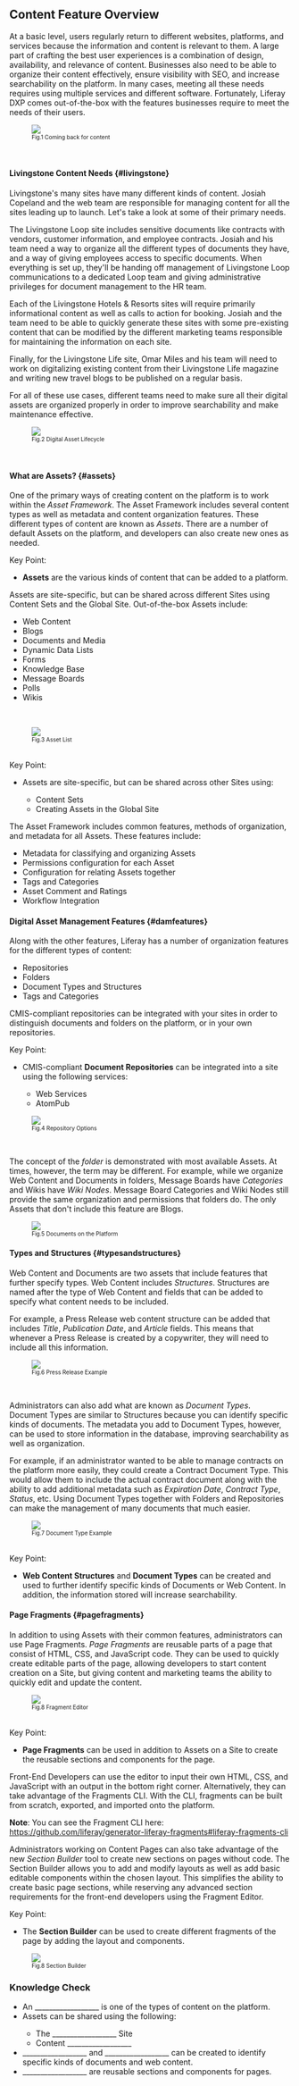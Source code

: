 ## Content Feature Overview

At a basic level, users regularly return to different websites, platforms, and services because the information and content is relevant to them. A large part of crafting the best user experiences is a combination of design, availability, and relevance of content. Businesses also need to be able to organize their content effectively, ensure visibility with SEO, and increase searchability on the platform. In many cases, meeting all these needs requires using multiple services and different software. Fortunately, Liferay DXP comes out-of-the-box with the features businesses require to meet the needs of their users.

<figure>
	<img src="../images/coming-back-for-content.png" style="max-height: 35%" />
	<figcaption style="font-size: x-small">Fig.1 Coming back for content</figcaption>
</figure>

<br />

#### Livingstone Content Needs {#livingstone}

Livingstone's many sites have many different kinds of content. Josiah Copeland and the web team are responsible for managing content for all the sites leading up to launch. Let's take a look at some of their primary needs.

The Livingstone Loop site includes sensitive documents like contracts with vendors, customer information, and employee contracts. Josiah and his team need a way to organize all the different types of documents they have, and a way of giving employees access to specific documents. When everything is set up, they'll be handing off management of Livingstone Loop communications to a dedicated Loop team and giving administrative privileges for document management to the HR team.

Each of the Livingstone Hotels & Resorts sites will require primarily informational content as well as calls to action for booking. Josiah and the team need to be able to quickly generate these sites with some pre-existing content that can be modified by the different marketing teams responsible for maintaining the information on each site. 

Finally, for the Livingstone Life site, Omar Miles and his team will need to work on digitalizing existing content from their Livingstone Life magazine and writing new travel blogs to be published on a regular basis. 

For all of these use cases, different teams need to make sure all their digital assets are organized properly in order to improve searchability and make maintenance effective. 

<figure>
	<img src="../images/digital-asset-lifecycle.png" style="max-height: 40%" />
	<figcaption style="font-size: x-small">Fig.2 Digital Asset Lifecycle</figcaption>
</figure>

<br />

#### What are Assets? {#assets}

One of the primary ways of creating content on the platform is to work within the _Asset Framework_. The Asset Framework includes several content types as well as metadata and content organization features. These different types of content are known as _Assets_. There are a number of default Assets on the platform, and developers can also create new ones as needed.

<div class="key-point">
Key Point: <br/>
<ul>
	<li><b>Assets</b> are the various kinds of content that can be added to a platform.</li>
</ul>
</div>

Assets are site-specific, but can be shared across different Sites using Content Sets and the Global Site. Out-of-the-box Assets include:
* Web Content  
* Blogs  
* Documents and Media  
* Dynamic Data Lists  
* Forms  
* Knowledge Base
* Message Boards  
* Polls
* Wikis  

<br />

<figure>
	<img src="../images/asset-in-site-admin.png" style="max-height: 40%" />
	<figcaption style="font-size: x-small">Fig.3 Asset List</figcaption>
</figure>

<br />

<div class="key-point">
Key Point: <br/>
<ul>
	<li>Assets are site-specific, but can be shared across other Sites using:</li>
	<ul>
		<li>Content Sets</li>
		<li>Creating Assets in the Global Site</li>
	</ul>
</ul>
</div>

The Asset Framework includes common features, methods of organization, and metadata for all Assets. These features include:
* Metadata for classifying and organizing Assets  
* Permissions configuration for each Asset  
* Configuration for relating Assets together
* Tags and Categories 
* Asset Comment and Ratings
* Workflow Integration

#### Digital Asset Management Features {#damfeatures}

Along with the other features, Liferay has a number of organization features for the different types of content:
* Repositories
* Folders
* Document Types and Structures
* Tags and Categories

CMIS-compliant repositories can be integrated with your sites in order to distinguish documents and folders on the platform, or in your own repositories.

<div class="key-point">
Key Point: <br/>
<ul>
	<li>CMIS-compliant <b>Document Repositories</b> can be integrated into a site using the following services:</li>
	<ul>
		<li>Web Services</li>
		<li>AtomPub</li>
	</ul>
</ul>
</div>

<figure>
	<img src="../images/repo-options.png" style="max-height: 100%" />
	<figcaption style="font-size: x-small">Fig.4 Repository Options</figcaption>
</figure>

<br />

The concept of the _folder_ is demonstrated with most available Assets. At times, however, the term may be different. For example, while we organize Web Content and Documents in folders, Message Boards have _Categories_ and Wikis have _Wiki Nodes_. Message Board Categories and Wiki Nodes still provide the same organization and permissions that folders do. The only Assets that don't include this feature are Blogs.

<figure>
	<img src="../images/document-folders.png" style="max-height: 100%" />
	<figcaption style="font-size: x-small">Fig.5 Documents on the Platform</figcaption>
</figure>

#### Types and Structures {#typesandstructures}

Web Content and Documents are two assets that include features that further specify types. Web Content includes _Structures_. Structures are named after the type of Web Content and fields that can be added to specify what content needs to be included. 

For example, a Press Release web content structure can be added that includes _Title_, _Publication Date_, and _Article_ fields. This means that whenever a Press Release is created by a copywriter, they will need to include all this information. 

<figure>
	<img src="../images/press-release-example.png" style="max-height: 40%" />
	<figcaption style="font-size: x-small">Fig.6 Press Release Example</figcaption>
</figure>

<br />

Administrators can also add what are known as _Document Types_. Document Types are similar to Structures because you can identify specific kinds of documents. The metadata you add to Document Types, however, can be used to store information in the database, improving searchability as well as organization. 

For example, if an administrator wanted to be able to manage contracts on the platform more easily, they could create a Contract Document Type. This would allow them to include the actual contract document along with the ability to add additional metadata such as _Expiration Date_, _Contract Type_, _Status_, etc. Using Document Types together with Folders and Repositories can make the management of many documents that much easier.

<figure>
	<img src="../images/doc-type-example.png" style="max-height: 40%" />
	<figcaption style="font-size: x-small">Fig.7 Document Type Example</figcaption>
</figure>

<br />

<div class="key-point">
Key Point: <br/>
<ul>
	<li><b>Web Content Structures</b> and <b>Document Types</b> can be created and used to further identify specific kinds of Documents or Web Content. In addition, the information stored will increase searchability.</li>
</ul>
</div>

#### Page Fragments {#pagefragments}

In addition to using Assets with their common features, administrators can use Page Fragments. _Page Fragments_ are reusable parts of a page that consist of HTML, CSS, and JavaScript code. They can be used to quickly create editable parts of the page, allowing developers to start content creation on a Site, but giving content and marketing teams the ability to quickly edit and update the content.

<figure>
	<img src="../images/fragment-editor.png" style="max-height: 100%" />
	<figcaption style="font-size: x-small">Fig.8 Fragment Editor</figcaption>
</figure>

<br />

<div class="key-point">
Key Point: <br/>
<ul>
	<li><b>Page Fragments</b> can be used in addition to Assets on a Site to create the reusable sections and components for the page.</li>
</ul>
</div>

Front-End Developers can use the editor to input their own HTML, CSS, and JavaScript with an output in the bottom right corner. Alternatively, they can take advantage of the Fragments CLI. With the CLI, fragments can be built from scratch, exported, and imported onto the platform. 

<div class="note">
	<b>Note</b>: You can see the Fragment CLI here: <a href="https://github.com/liferay/generator-liferay-fragments#liferay-fragments-cli">https://github.com/liferay/generator-liferay-fragments#liferay-fragments-cli</a>
</div>

Administrators working on Content Pages can also take advantage of the new _Section Builder_ tool to create new sections on pages without code. The Section Builder allows you to add and modify layouts as well as add basic editable components within the chosen layout. This simplifies the ability to create basic page sections, while reserving any advanced section requirements for the front-end developers using the Fragment Editor.

<div class="key-point">
Key Point: <br/>
<ul>
	<li>The <b>Section Builder</b> can be used to create different fragments of the page by adding the layout and components.</li>
</ul>
</div>

<figure>
	<img src="../images/section-builder.png" style="max-height: 100%" />
	<figcaption style="font-size: x-small">Fig.8 Section Builder</figcaption>
</figure>

<div class="summary"><h3>Knowledge Check</h3>
<ul>
	<li>An __________________ is one of the types of content on the platform.</li>
	<li>Assets can be shared using the following:</li>
	<ul>
		<li>The __________________ Site</li>
		<li> Content __________________</li>
	</ul>
	<li>__________________ and __________________ can be created to identify specific kinds of documents and web content.</li>
	<li>__________________ are reusable sections and components for pages.</li>
</ul>
</div>  
